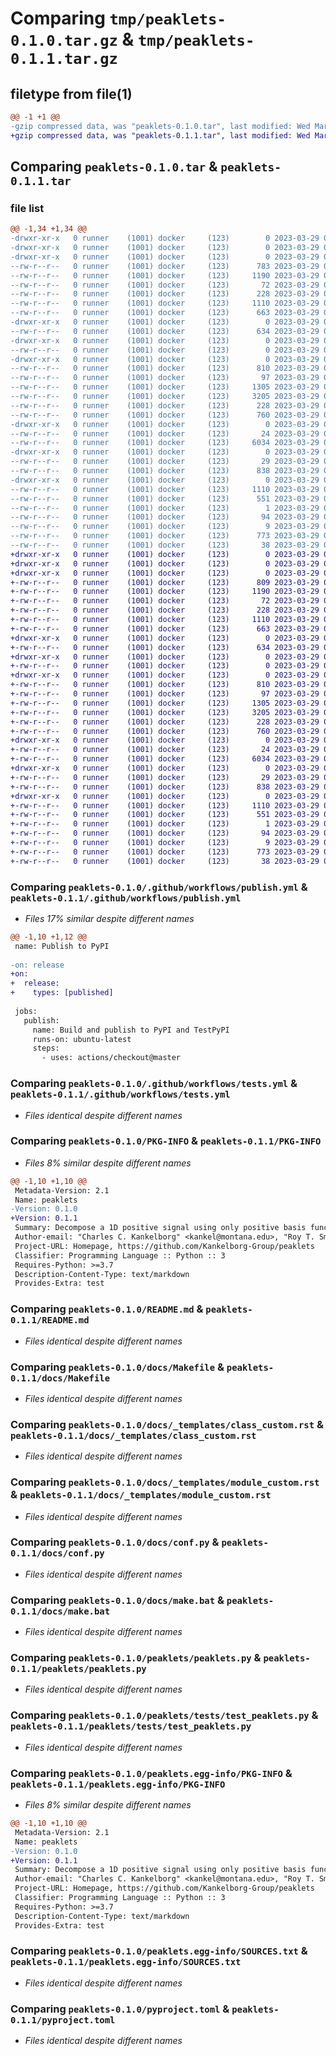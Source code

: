 # Comparing `tmp/peaklets-0.1.0.tar.gz` & `tmp/peaklets-0.1.1.tar.gz`

## filetype from file(1)

```diff
@@ -1 +1 @@
-gzip compressed data, was "peaklets-0.1.0.tar", last modified: Wed Mar 29 02:05:29 2023, max compression
+gzip compressed data, was "peaklets-0.1.1.tar", last modified: Wed Mar 29 02:26:27 2023, max compression
```

## Comparing `peaklets-0.1.0.tar` & `peaklets-0.1.1.tar`

### file list

```diff
@@ -1,34 +1,34 @@
-drwxr-xr-x   0 runner    (1001) docker     (123)        0 2023-03-29 02:05:29.065774 peaklets-0.1.0/
-drwxr-xr-x   0 runner    (1001) docker     (123)        0 2023-03-29 02:05:29.061774 peaklets-0.1.0/.github/
-drwxr-xr-x   0 runner    (1001) docker     (123)        0 2023-03-29 02:05:29.061774 peaklets-0.1.0/.github/workflows/
--rw-r--r--   0 runner    (1001) docker     (123)      783 2023-03-29 02:05:19.000000 peaklets-0.1.0/.github/workflows/publish.yml
--rw-r--r--   0 runner    (1001) docker     (123)     1190 2023-03-29 02:05:19.000000 peaklets-0.1.0/.github/workflows/tests.yml
--rw-r--r--   0 runner    (1001) docker     (123)       72 2023-03-29 02:05:19.000000 peaklets-0.1.0/.gitignore
--rw-r--r--   0 runner    (1001) docker     (123)      228 2023-03-29 02:05:19.000000 peaklets-0.1.0/.readthedocs.yml
--rw-r--r--   0 runner    (1001) docker     (123)     1110 2023-03-29 02:05:29.065774 peaklets-0.1.0/PKG-INFO
--rw-r--r--   0 runner    (1001) docker     (123)      663 2023-03-29 02:05:19.000000 peaklets-0.1.0/README.md
-drwxr-xr-x   0 runner    (1001) docker     (123)        0 2023-03-29 02:05:29.065774 peaklets-0.1.0/docs/
--rw-r--r--   0 runner    (1001) docker     (123)      634 2023-03-29 02:05:19.000000 peaklets-0.1.0/docs/Makefile
-drwxr-xr-x   0 runner    (1001) docker     (123)        0 2023-03-29 02:05:29.065774 peaklets-0.1.0/docs/_static/
--rw-r--r--   0 runner    (1001) docker     (123)        0 2023-03-29 02:05:19.000000 peaklets-0.1.0/docs/_static/.gitkeep
-drwxr-xr-x   0 runner    (1001) docker     (123)        0 2023-03-29 02:05:29.065774 peaklets-0.1.0/docs/_templates/
--rw-r--r--   0 runner    (1001) docker     (123)      810 2023-03-29 02:05:19.000000 peaklets-0.1.0/docs/_templates/class_custom.rst
--rw-r--r--   0 runner    (1001) docker     (123)       97 2023-03-29 02:05:19.000000 peaklets-0.1.0/docs/_templates/function_custom.rst
--rw-r--r--   0 runner    (1001) docker     (123)     1305 2023-03-29 02:05:19.000000 peaklets-0.1.0/docs/_templates/module_custom.rst
--rw-r--r--   0 runner    (1001) docker     (123)     3205 2023-03-29 02:05:19.000000 peaklets-0.1.0/docs/conf.py
--rw-r--r--   0 runner    (1001) docker     (123)      228 2023-03-29 02:05:19.000000 peaklets-0.1.0/docs/index.rst
--rw-r--r--   0 runner    (1001) docker     (123)      760 2023-03-29 02:05:19.000000 peaklets-0.1.0/docs/make.bat
-drwxr-xr-x   0 runner    (1001) docker     (123)        0 2023-03-29 02:05:29.065774 peaklets-0.1.0/peaklets/
--rw-r--r--   0 runner    (1001) docker     (123)       24 2023-03-29 02:05:19.000000 peaklets-0.1.0/peaklets/__init__.py
--rw-r--r--   0 runner    (1001) docker     (123)     6034 2023-03-29 02:05:19.000000 peaklets-0.1.0/peaklets/peaklets.py
-drwxr-xr-x   0 runner    (1001) docker     (123)        0 2023-03-29 02:05:29.065774 peaklets-0.1.0/peaklets/tests/
--rw-r--r--   0 runner    (1001) docker     (123)       29 2023-03-29 02:05:19.000000 peaklets-0.1.0/peaklets/tests/__init__.py
--rw-r--r--   0 runner    (1001) docker     (123)      838 2023-03-29 02:05:19.000000 peaklets-0.1.0/peaklets/tests/test_peaklets.py
-drwxr-xr-x   0 runner    (1001) docker     (123)        0 2023-03-29 02:05:29.065774 peaklets-0.1.0/peaklets.egg-info/
--rw-r--r--   0 runner    (1001) docker     (123)     1110 2023-03-29 02:05:29.000000 peaklets-0.1.0/peaklets.egg-info/PKG-INFO
--rw-r--r--   0 runner    (1001) docker     (123)      551 2023-03-29 02:05:29.000000 peaklets-0.1.0/peaklets.egg-info/SOURCES.txt
--rw-r--r--   0 runner    (1001) docker     (123)        1 2023-03-29 02:05:29.000000 peaklets-0.1.0/peaklets.egg-info/dependency_links.txt
--rw-r--r--   0 runner    (1001) docker     (123)       94 2023-03-29 02:05:29.000000 peaklets-0.1.0/peaklets.egg-info/requires.txt
--rw-r--r--   0 runner    (1001) docker     (123)        9 2023-03-29 02:05:29.000000 peaklets-0.1.0/peaklets.egg-info/top_level.txt
--rw-r--r--   0 runner    (1001) docker     (123)      773 2023-03-29 02:05:19.000000 peaklets-0.1.0/pyproject.toml
--rw-r--r--   0 runner    (1001) docker     (123)       38 2023-03-29 02:05:29.065774 peaklets-0.1.0/setup.cfg
+drwxr-xr-x   0 runner    (1001) docker     (123)        0 2023-03-29 02:26:27.870278 peaklets-0.1.1/
+drwxr-xr-x   0 runner    (1001) docker     (123)        0 2023-03-29 02:26:27.858279 peaklets-0.1.1/.github/
+drwxr-xr-x   0 runner    (1001) docker     (123)        0 2023-03-29 02:26:27.862279 peaklets-0.1.1/.github/workflows/
+-rw-r--r--   0 runner    (1001) docker     (123)      809 2023-03-29 02:26:16.000000 peaklets-0.1.1/.github/workflows/publish.yml
+-rw-r--r--   0 runner    (1001) docker     (123)     1190 2023-03-29 02:26:16.000000 peaklets-0.1.1/.github/workflows/tests.yml
+-rw-r--r--   0 runner    (1001) docker     (123)       72 2023-03-29 02:26:16.000000 peaklets-0.1.1/.gitignore
+-rw-r--r--   0 runner    (1001) docker     (123)      228 2023-03-29 02:26:16.000000 peaklets-0.1.1/.readthedocs.yml
+-rw-r--r--   0 runner    (1001) docker     (123)     1110 2023-03-29 02:26:27.866279 peaklets-0.1.1/PKG-INFO
+-rw-r--r--   0 runner    (1001) docker     (123)      663 2023-03-29 02:26:16.000000 peaklets-0.1.1/README.md
+drwxr-xr-x   0 runner    (1001) docker     (123)        0 2023-03-29 02:26:27.862279 peaklets-0.1.1/docs/
+-rw-r--r--   0 runner    (1001) docker     (123)      634 2023-03-29 02:26:16.000000 peaklets-0.1.1/docs/Makefile
+drwxr-xr-x   0 runner    (1001) docker     (123)        0 2023-03-29 02:26:27.862279 peaklets-0.1.1/docs/_static/
+-rw-r--r--   0 runner    (1001) docker     (123)        0 2023-03-29 02:26:16.000000 peaklets-0.1.1/docs/_static/.gitkeep
+drwxr-xr-x   0 runner    (1001) docker     (123)        0 2023-03-29 02:26:27.866279 peaklets-0.1.1/docs/_templates/
+-rw-r--r--   0 runner    (1001) docker     (123)      810 2023-03-29 02:26:16.000000 peaklets-0.1.1/docs/_templates/class_custom.rst
+-rw-r--r--   0 runner    (1001) docker     (123)       97 2023-03-29 02:26:16.000000 peaklets-0.1.1/docs/_templates/function_custom.rst
+-rw-r--r--   0 runner    (1001) docker     (123)     1305 2023-03-29 02:26:16.000000 peaklets-0.1.1/docs/_templates/module_custom.rst
+-rw-r--r--   0 runner    (1001) docker     (123)     3205 2023-03-29 02:26:16.000000 peaklets-0.1.1/docs/conf.py
+-rw-r--r--   0 runner    (1001) docker     (123)      228 2023-03-29 02:26:16.000000 peaklets-0.1.1/docs/index.rst
+-rw-r--r--   0 runner    (1001) docker     (123)      760 2023-03-29 02:26:16.000000 peaklets-0.1.1/docs/make.bat
+drwxr-xr-x   0 runner    (1001) docker     (123)        0 2023-03-29 02:26:27.866279 peaklets-0.1.1/peaklets/
+-rw-r--r--   0 runner    (1001) docker     (123)       24 2023-03-29 02:26:16.000000 peaklets-0.1.1/peaklets/__init__.py
+-rw-r--r--   0 runner    (1001) docker     (123)     6034 2023-03-29 02:26:16.000000 peaklets-0.1.1/peaklets/peaklets.py
+drwxr-xr-x   0 runner    (1001) docker     (123)        0 2023-03-29 02:26:27.866279 peaklets-0.1.1/peaklets/tests/
+-rw-r--r--   0 runner    (1001) docker     (123)       29 2023-03-29 02:26:16.000000 peaklets-0.1.1/peaklets/tests/__init__.py
+-rw-r--r--   0 runner    (1001) docker     (123)      838 2023-03-29 02:26:16.000000 peaklets-0.1.1/peaklets/tests/test_peaklets.py
+drwxr-xr-x   0 runner    (1001) docker     (123)        0 2023-03-29 02:26:27.866279 peaklets-0.1.1/peaklets.egg-info/
+-rw-r--r--   0 runner    (1001) docker     (123)     1110 2023-03-29 02:26:27.000000 peaklets-0.1.1/peaklets.egg-info/PKG-INFO
+-rw-r--r--   0 runner    (1001) docker     (123)      551 2023-03-29 02:26:27.000000 peaklets-0.1.1/peaklets.egg-info/SOURCES.txt
+-rw-r--r--   0 runner    (1001) docker     (123)        1 2023-03-29 02:26:27.000000 peaklets-0.1.1/peaklets.egg-info/dependency_links.txt
+-rw-r--r--   0 runner    (1001) docker     (123)       94 2023-03-29 02:26:27.000000 peaklets-0.1.1/peaklets.egg-info/requires.txt
+-rw-r--r--   0 runner    (1001) docker     (123)        9 2023-03-29 02:26:27.000000 peaklets-0.1.1/peaklets.egg-info/top_level.txt
+-rw-r--r--   0 runner    (1001) docker     (123)      773 2023-03-29 02:26:16.000000 peaklets-0.1.1/pyproject.toml
+-rw-r--r--   0 runner    (1001) docker     (123)       38 2023-03-29 02:26:27.870278 peaklets-0.1.1/setup.cfg
```

### Comparing `peaklets-0.1.0/.github/workflows/publish.yml` & `peaklets-0.1.1/.github/workflows/publish.yml`

 * *Files 17% similar despite different names*

```diff
@@ -1,10 +1,12 @@
 name: Publish to PyPI
 
-on: release
+on:
+  release:
+    types: [published]
 
 jobs:
   publish:
     name: Build and publish to PyPI and TestPyPI
     runs-on: ubuntu-latest
     steps:
       - uses: actions/checkout@master
```

### Comparing `peaklets-0.1.0/.github/workflows/tests.yml` & `peaklets-0.1.1/.github/workflows/tests.yml`

 * *Files identical despite different names*

### Comparing `peaklets-0.1.0/PKG-INFO` & `peaklets-0.1.1/PKG-INFO`

 * *Files 8% similar despite different names*

```diff
@@ -1,10 +1,10 @@
 Metadata-Version: 2.1
 Name: peaklets
-Version: 0.1.0
+Version: 0.1.1
 Summary: Decompose a 1D positive signal using only positive basis functions
 Author-email: "Charles C. Kankelborg" <kankel@montana.edu>, "Roy T. Smart" <roytsmart@gmail.com>
 Project-URL: Homepage, https://github.com/Kankelborg-Group/peaklets
 Classifier: Programming Language :: Python :: 3
 Requires-Python: >=3.7
 Description-Content-Type: text/markdown
 Provides-Extra: test
```

### Comparing `peaklets-0.1.0/README.md` & `peaklets-0.1.1/README.md`

 * *Files identical despite different names*

### Comparing `peaklets-0.1.0/docs/Makefile` & `peaklets-0.1.1/docs/Makefile`

 * *Files identical despite different names*

### Comparing `peaklets-0.1.0/docs/_templates/class_custom.rst` & `peaklets-0.1.1/docs/_templates/class_custom.rst`

 * *Files identical despite different names*

### Comparing `peaklets-0.1.0/docs/_templates/module_custom.rst` & `peaklets-0.1.1/docs/_templates/module_custom.rst`

 * *Files identical despite different names*

### Comparing `peaklets-0.1.0/docs/conf.py` & `peaklets-0.1.1/docs/conf.py`

 * *Files identical despite different names*

### Comparing `peaklets-0.1.0/docs/make.bat` & `peaklets-0.1.1/docs/make.bat`

 * *Files identical despite different names*

### Comparing `peaklets-0.1.0/peaklets/peaklets.py` & `peaklets-0.1.1/peaklets/peaklets.py`

 * *Files identical despite different names*

### Comparing `peaklets-0.1.0/peaklets/tests/test_peaklets.py` & `peaklets-0.1.1/peaklets/tests/test_peaklets.py`

 * *Files identical despite different names*

### Comparing `peaklets-0.1.0/peaklets.egg-info/PKG-INFO` & `peaklets-0.1.1/peaklets.egg-info/PKG-INFO`

 * *Files 8% similar despite different names*

```diff
@@ -1,10 +1,10 @@
 Metadata-Version: 2.1
 Name: peaklets
-Version: 0.1.0
+Version: 0.1.1
 Summary: Decompose a 1D positive signal using only positive basis functions
 Author-email: "Charles C. Kankelborg" <kankel@montana.edu>, "Roy T. Smart" <roytsmart@gmail.com>
 Project-URL: Homepage, https://github.com/Kankelborg-Group/peaklets
 Classifier: Programming Language :: Python :: 3
 Requires-Python: >=3.7
 Description-Content-Type: text/markdown
 Provides-Extra: test
```

### Comparing `peaklets-0.1.0/peaklets.egg-info/SOURCES.txt` & `peaklets-0.1.1/peaklets.egg-info/SOURCES.txt`

 * *Files identical despite different names*

### Comparing `peaklets-0.1.0/pyproject.toml` & `peaklets-0.1.1/pyproject.toml`

 * *Files identical despite different names*

